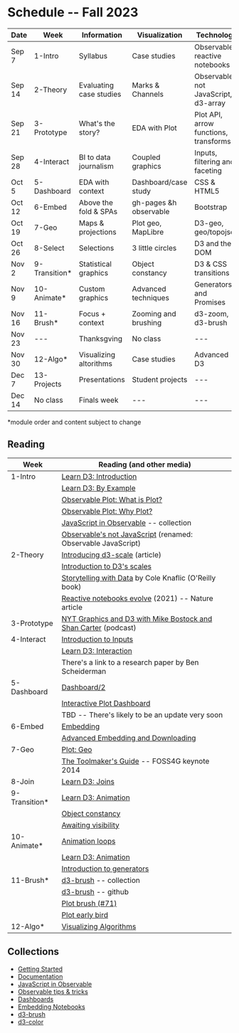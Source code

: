 
# Schedule -- Fall 2023

| Date | Week            | Information             | Visualization           | Technology |
| ---  | ---             | ---                     | ---                     | ---        |
| Sep 7  | 1-Intro       | Syllabus                | Case studies            | Observable, reactive notebooks |
| Sep 14 | 2-Theory      | Evaluating case studies | Marks & Channels        | Observable's not JavaScript, d3-array |
| Sep 21 | 3-Prototype   | What's the story?       | EDA with Plot           | Plot API, arrow functions, transforms |
| Sep 28 | 4-Interact    | BI to data journalism   | Coupled graphics        | Inputs, filtering and faceting |
| Oct 5  | 5-Dashboard   | EDA with context        | Dashboard/case study    | CSS & HTML5 |
| Oct 12 | 6-Embed       | Above the fold & SPAs   | gh-pages &h observable  | Bootstrap |
| Oct 19 | 7-Geo         | Maps & projections      | Plot geo, MapLibre      | D3-geo, geo/topojson |
| Oct 26 | 8-Select      | Selections              | 3 little circles        | D3 and the DOM |
| Nov 2  | 9-Transition* | Statistical graphics    | Object constancy        | D3 & CSS transitions |
| Nov 9  | 10-Animate*   | Custom graphics         | Advanced techniques     | Generators and Promises |
| Nov 16 | 11-Brush*     | Focus + context         | Zooming and brushing    | d3-zoom, d3-brush |
| Nov 23 | ---           | Thanksgving  | No class | --- |
| Nov 30 | 12-Algo*      | Visualizing altorithms  | Case studies            | Advanced D3 |
| Dec 7  | 13-Projects   | Presentations | Student projects | --- |
| Dec 14 | No class      | Finals week | ---   | --- |

*module order and content subject to change

## Reading

| Week     | Reading (and other media) |
| ---      | ---     |
| 1-Intro  | [Learn D3: Introduction](https://observablehq.com/@d3/learn-d3?collection=@d3/learn-d3) |
|          | [Learn D3: By Example](https://observablehq.com/@d3/learn-d3-by-example?collection=@d3/learn-d3) |
|          | [Observable Plot: What is Plot?](https://observablehq.com/plot/what-is-plot) | 
|          | [Observable Plot: Why Plot?](https://observablehq.com/plot/why-plot) |
|          | [JavaScript in Observable](https://observablehq.com/collection/@observablehq/javascript-in-observable) -- collection |
|          | [Observable's not JavaScript](https://observablehq.com/@observablehq/observable-javascript) (renamed: Observable JavaScript) |
| 2-Theory | [Introducing d3-scale](https://medium.com/@mbostock/introducing-d3-scale-61980c51545f) (article) |
|          | [Introduction to D3's scales](https://observablehq.com/@d3/introduction-to-d3s-scales) |
|          | [Storytelling with Data](https://learning.oreilly.com/library/view/storytelling-with-data/9781119002253/) by Cole Knaflic (O'Reilly book) |
|          | [Reactive notebooks evolve](https://www.nature.com/articles/d41586-021-01174-w) (2021) -- Nature article |
| 3-Prototype  | [NYT Graphics and D3 with Mike Bostock and Shan Carter](https://datastori.es/data-stories-22-nyt-graphics-and-d3-with-mike-bostock-and-shan-carter/) (podcast) |
| 4-Interact   | [Introduction to Inputs](https://observablehq.com/@observablehq/inputs) |
|              | [Learn D3: Interaction](https://observablehq.com/@d3/learn-d3-interaction?collection=@d3/learn-d3) |
|              | There's a link to a research paper by Ben Scheiderman |
| 5-Dashboard  | [Dashboard/2](https://observablehq.com/@mbostock/dashboard/2)  |
|              | [Interactive Plot Dashboard](https://observablehq.com/@ambassadors/interactive-plot-dashboard) |
|              | TBD -- There's likely to be an update very soon                |
| 6-Embed      | [Embedding](https://observablehq.com/@observablehq/embeds) | 
|              | [Advanced Embedding and Downloading](https://observablehq.com/@observablehq/advanced-embeds?collection=@observablehq/embedding-notebooks) |
| 7-Geo        | [Plot: Geo](https://observablehq.com/plot/marks/geo)
|              | [The Toolmaker's Guide](https://vimeo.com/106198518) -- FOSS4G keynote 2014 |
| 8-Join       | [Learn D3: Joins](https://observablehq.com/@d3/learn-d3-joins?collection=@d3/learn-d3)
| 9-Transition*| [Learn D3: Animation](https://observablehq.com/@d3/learn-d3-animation?collection=@d3/learn-d3)  |
|              | [Object constancy](https://bost.ocks.org/mike/constancy/)
|              | [Awaiting visibility](https://observablehq.com/@observablehq/visibility)
| 10-Animate*  | [Animation loops](https://observablehq.com/@observablehq/animation-loops) | 
|              | [Learn D3: Animation](https://observablehq.com/@d3/learn-d3-animation?collection=@d3/learn-d3) | 
|              | [Introduction to generators](https://observablehq.com/@observablehq/introduction-to-generators) |
| 11-Brush*    | [d3-brush](https://observablehq.com/collection/@d3/d3-brush) -- collection |
|              | [d3-brush](https://github.com/d3/d3-brush) -- github       |
|              | [Plot brush (#71)](https://observablehq.com/@fil/plot-brush-71) |
|              | [Plot early bird](https://observablehq.com/@fil/plot-early-bird) |
| 12-Algo*     | [Visualizing Algorithms](https://bost.ocks.org/mike/algorithms/)

## Collections

* [Getting Started](https://observablehq.com/collection/@observablehq/getting-started)
* [Documentation](https://observablehq.com/collection/@observablehq/documentation)
* [JavaScript in Observable](https://observablehq.com/collection/@observablehq/javascript-in-observable)
* [Observable tips & tricks](https://observablehq.com/collection/@observablehq/observable-tips-and-tricks)
* [Dashboards](https://observablehq.com/collection/@observablehq/dashboards/2)
* [Embedding Notebooks](https://observablehq.com/collection/@observablehq/embedding-notebooks)
* [d3-brush](https://observablehq.com/collection/@d3/d3-brush)
* [d3-color](https://observablehq.com/@d3/achromatic-interpolation?collection=@d3/d3-color)
